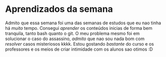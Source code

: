 # Aprendizados da semana

Admito que essa semana foi uma das semanas de estudos que eu nao tinha há *muito* tempo. Consegui *aprender* os conteúdos inicias de forma bem tranquila, tanto bash quanto o git. O meu problema mesmo foi em solucionar o caso do assassino, *admito* que nao sou nada bom com *resolver* casos misteriosos kkkk. Estou gostando *bastante* do curso e os professores e os meios de criar intimidade com os alunos sao otimos :D